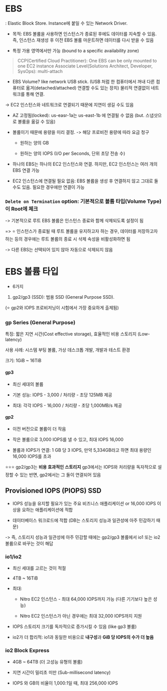 # EBS

: Elastic Block Store. Instance에 붙일 수 있는 Network Driver.

- 목적: EBS 볼륨을 사용하면 인스턴스가 종료된 후에도 데이터를 지속할 수 있음. 즉, 인스턴스 재생성 후 이전 EBS 볼륨 마운트하면 데이터를 다시 받을 수 있음

- 특정 가용 영역에서만 가능 (bound to a specific availability zone)

> CCP(Certified Cloud Practitioner): One EBS can be only mounted to one EC2 instance
> Associate Level(Solutions Architect, Developer, SysOps): multi-attach

- EBS Volume? like network USB stick. (USB 처럼 한 컴퓨터에서 꺼내 다른 컴퓨터로 옮겨(detached/attached) 연결할 수도 있는 장치) 물리적 연결없이 네트워크를 통해 연결.

-> EC2 인스턴스와 네트워크로 연결되기 때문에 지연이 생길 수도 있음

- AZ 고정됨(locked): us-easr-1a는 us-east-1b 에 연결될 수 없음 (but. 스냅샷으로 볼륨을 옮길 수 있음)

- 볼륨이기 때문에 용량을 미리 결정. -> 해당 프로비전 용량에 따라 요금 청구

  - 원하는 양의 GB

  - 원하는 양의 IOPS (I/O per Seconds, 단위 초당 전송 수)

- 하나의 EBS는 하나의 EC2 인스턴스와 연결. 하지만, EC2 인스턴스는 여러 개의 EBS 연결 가능

- EC2 인스턴스에 연결될 필요 없음: EBS 볼륨을 생성 후 연결하지 않고 그대로 둘 수도 있음. 필요한 경우에만 연결이 가능


### `Delete on Termination` option: 기본적으로 볼륨 타입(Volume Type)이 Root에 체크

-> 기본적으로 루트 EBS 볼륨은 인스턴스 종료와 함께 삭제되도록 설정이 됨

=> ⭐️ 인스턴스가 종료될 때 루트 볼륨을 유지하고자 하는 경우, 데이터를 저장하고자 하는 등의 경우에는 루트 볼륨의 종료 시 삭제 속성을 비활성화하면 됨

-> 다른 EBS는 선택되어 있지 않아 자동으로 삭제되지 않음

# EBS 볼륨 타입

- 6가지

1. gp2/gp3 (SSD): 범용 SSD (General Purpose SSD). 

(⭐️ gp2와 IOPS 프로비저닝이 시험에서 가장 중요하게 출제됨)

### gp Series (General Purpose)

특징: 짧은 지연 시간(Cost effective storage), 효율적인 비용 스토리지 (Low-latency)

사용 사례: 시스템 부팅 볼륨, 가상 데스크톱 개발, 개발과 테스트 환경

크기: 1GiB ~ 16TiB

#### gp3

- 최신 세대의 볼륨

- 기본 성능: IOPS - 3,000 / 처리량 - 초당 125MB 제공

- 최대: 각각 IOPS - 16,000 / 처리량 - 초당 1,000MB/s 제공

#### gp2

- 이전 버전으로 볼륨이 더 작음

- 작은 볼륨으로 3,000 IOPS를 낼 수 있고, 최대 IOPS 16,000

- 볼륨과 IOPS가 연결: 1 GB 당 3 IOPS, 만약 5,334GB라고 하면 최대 용량인 16,000 IOPS를 초과


⭐️⭐️⭐️ gp2/gp3는 **비용 효과적인 스토리지** gp3에서는 IOPS와 처리량을 독자적으로 설정할 수 있는 반면, gp2에서는 그 둘이 연결되어 있음


## Provisioned IOPS (PIOPS) SSD

- IOPS 성능을 유지할 필요가 있는 주요 비즈니스 애플리케이션 or 16,000 IOPS 이상을 요하는 애플리케이션에 적합

- 데이터베이스 워크로드에 적합 (DB는 스토리지 성능과 일관성에 아주 민감하기 때문)

-> 즉, 스토리지 성능과 일관성에 아주 민감할 때에는 gp2/gp3 볼륨에서 io1 또는 io2 볼륨으로 바꾸는 것이 해답

### io1/io2

- 최신 세대를 고르는 것이 적절

- 4TB ~ 16TiB

- 최대: 

  - Nitro EC2 인스턴스 - 최대 64,000 IOPS까지 가능 (다른 기기보다 높은 성능)

  - Nitro EC2 인스턴스가 아닌 경우에는 최대 32,000 IOPS까지 지원

- IOPS 스토리지 크기를 독자적으로 증가시킬 수 있음 (like gp3 볼륨)

- io2가 더 합리적: io1과 동일한 비용으로 **내구성**과 **GiB 당 IOPS의 수가 더 높음**

### io2 Block Express

- 4GB ~ 64TB (더 고성능 유형의 볼륨)

- 지연 시간이 밀리초 미만 (Sub-millisecond latency)

- IOPS 와 GB의 비율이 1,000:1일 때, 최대 256,000 IOPS



